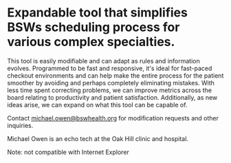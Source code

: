# Expandable tool that simplifies BSWs scheduling process for various complex specialties.  

This tool is easily modifiable and can adapt as rules and information evolves.  Programmed to be fast and responsive, it's ideal for fast-paced checkout environments and can help make the entire process for the patient smoother by avoiding and perhaps completely eliminating mistakes.  With less time spent correcting problems, we can improve metrics across the board relating to productivity and patient satisfaction.  Additionally, as new ideas arise, we can expand on what this tool can be capable of.

Contact michael.owen@bswhealth.org for modification requests and other inquiries.  

Michael Owen is an echo tech at the Oak Hill clinic and hospital.

Note: not compatible with Internet Explorer
